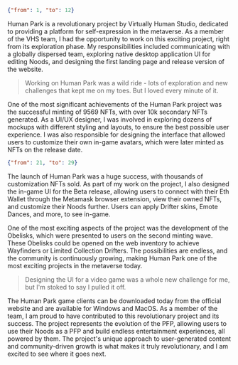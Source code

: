 ```json
{"from": 1, "to": 12}
```

Human Park is a revolutionary project by Virtually Human Studio, dedicated to providing a platform for self-expression in the metaverse. As a member of the VHS team, I had the opportunity to work on this exciting project, right from its exploration phase. My responsibilities included communicating with a globally dispersed team, exploring native desktop application UI for editing Noods, and designing the first landing page and release version of the website.

> Working on Human Park was a wild ride - lots of exploration and new challenges that kept me on my toes. But I loved every minute of it.

One of the most significant achievements of the Human Park project was the successful minting of 9569 NFTs, with over 10k secondary NFTs generated. As a UI/UX designer, I was involved in exploring dozens of mockups with different styling and layouts, to ensure the best possible user experience. I was also responsible for designing the interface that allowed users to customize their own in-game avatars, which were later minted as NFTs on the release date.

```json
{"from": 21, "to": 29}
```

The launch of Human Park was a huge success, with thousands of customization NFTs sold. As part of my work on the project, I also designed the in-game UI for the Beta release, allowing users to connect with their Eth Wallet through the Metamask browser extension, view their owned NFTs, and customize their Noods further. Users can apply Drifter skins, Emote Dances, and more, to see in-game.

One of the most exciting aspects of the project was the development of the Obelisks, which were presented to users on the second minting wave. These Obelisks could be opened on the web inventory to achieve Wayfinders or Limited Collection Drifters. The possibilities are endless, and the community is continuously growing, making Human Park one of the most exciting projects in the metaverse today.

> Designing the UI for a video game was a whole new challenge for me, but I'm stoked to say I pulled it off.

The Human Park game clients can be downloaded today from the official website and are available for Windows and MacOS. As a member of the team, I am proud to have contributed to this revolutionary project and its success. The project represents the evolution of the PFP, allowing users to use their Noods as a PFP and build endless entertainment experiences, all powered by them. The project's unique approach to user-generated content and community-driven growth is what makes it truly revolutionary, and I am excited to see where it goes next.